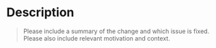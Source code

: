 # Description

> Please include a summary of the change and which issue is fixed. Please also include relevant motivation and context.
